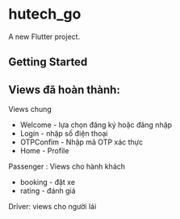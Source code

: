 # hutech_go

A new Flutter project.

## Getting Started

## Views đã hoàn thành:
Views chung
- Welcome - lựa chọn đăng ký hoặc đăng nhập
- Login - nhập số điện thoại
- OTPConfỉm - Nhập mã OTP xác thực
- Home - Profile

Passenger : Views cho hành khách
- booking -  đặt xe
- rating - đánh giá


Drỉver: views cho người lái
